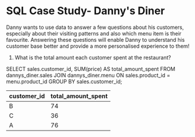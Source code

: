 # SQL Case Study- Danny's Diner 
Danny wants to use data to answer a few questions about his customers, especially about their visiting patterns and also which menu item is their favourite. Answering these questions will enable Danny to understand his customer base better and provide a more personalised experience to them! 

1. What is the total amount each customer spent at the restaurant?

SELECT sales.customer_id, SUM(price) AS total_amount_spent
    FROM dannys_diner.sales 
    JOIN dannys_diner.menu 
    ON sales.product_id = menu.product_id
    GROUP BY sales.customer_id;

| customer_id | total_amount_spent |
| ----------- | ------------------ |
| B           | 74                 |
| C           | 36                 |
| A           | 76                 |
